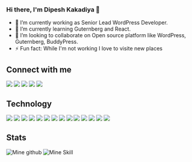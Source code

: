 
### Hi there, I'm Dipesh Kakadiya 👋 

- 🔭 I’m currently working as Senior Lead WordPress Developer.
- 🌱 I’m currently learning Guternberg and React.
- 👯 I’m looking to collaborate on Open source platform like WordPress, Guternberg, BuddyPress.
- ⚡ Fun fact: While I'm not working I love to visite new places

## Connect with me

<a href="mailto:dipesh.kakadiya111@gmail.com" target="_blank"><img src="https://img.shields.io/badge/Gmail-D14836?style=for-the-badge&logo=gmail&logoColor=white" /></a>
<a href="https://twitter.com/dipskakadiya/" target="_blank"><img src="https://img.shields.io/badge/Twitter-1DA1F2?style=for-the-badge&logo=twitter&logoColor=white" /></a>
<a href="https://www.linkedin.com/in/dipskakadiya/" target="_blank"><img src="https://img.shields.io/badge/LinkedIn-0077B5?style=for-the-badge&logo=linkedin&logoColor=white" /></a>
<a href="https://profiles.wordpress.org/dipeshkakadiya/" target="_blank"><img src="https://img.shields.io/badge/Wordpress-21759B?style=for-the-badge&logo=wordpress&logoColor=white" /></a>
<a href="https://devdips.wordpress.com/" target="_blank"><img src="https://img.shields.io/badge/Dips@WP-FEAA2D?style=for-the-badge&logo={LOGO-NAME}&logoColor=white" /></a>

## Technology 
<img src="https://img.shields.io/badge/PHP-777BB4?style=for-the-badge&logo=php&logoColor=white" /> <img src="https://img.shields.io/badge/Wordpress-21759B?style=for-the-badge&logo=wordpress&logoColor=white" />
<img src="https://img.shields.io/badge/HTML-239120?style=for-the-badge&logo=html5&logoColor=white" />
<img src="https://img.shields.io/badge/CSS-239120?&style=for-the-badge&logo=css3&logoColor=white" />
<img src="https://img.shields.io/badge/JavaScript-F7DF1E?style=for-the-badge&logo=javascript&logoColor=black" />
<img src="https://img.shields.io/badge/Java-ED8B00?style=for-the-badge&logo=java&logoColor=white" />
<img src="https://img.shields.io/badge/MySQL-00000F?style=for-the-badge&logo=mysql&logoColor=white" />
<img src="https://img.shields.io/badge/Sass-CC6699?style=for-the-badge&logo=sass&logoColor=white" />
<img src="https://img.shields.io/badge/npm-CB3837?style=for-the-badge&logo=npm&logoColor=white" />
<img src="https://img.shields.io/badge/React-20232A?style=for-the-badge&logo=react&logoColor=61DAFB" />
<img src="https://img.shields.io/badge/Git-F05032?style=for-the-badge&logo=git&logoColor=white" />
<img src="https://img.shields.io/badge/Postman-FF6C37?style=for-the-badge&logo=Postman&logoColor=white" />
<img src="https://img.shields.io/badge/Nginx-009639?style=for-the-badge&logo=nginx&logoColor=white" />
<img src="https://img.shields.io/badge/Linux-FCC624?style=for-the-badge&logo=linux&logoColor=black" />

## Stats

![Mine github](https://github-readme-stats.vercel.app/api?username=dipskakadiya&include_all_commits=true&count_private=true&show_icons=true&theme=vision-friendly-dark&layout=compact)
![Mine Skill](https://github-readme-stats.vercel.app/api/top-langs/?username=dipskakadiya&langs_count=4&theme=vision-friendly-dark&layout=compact)
